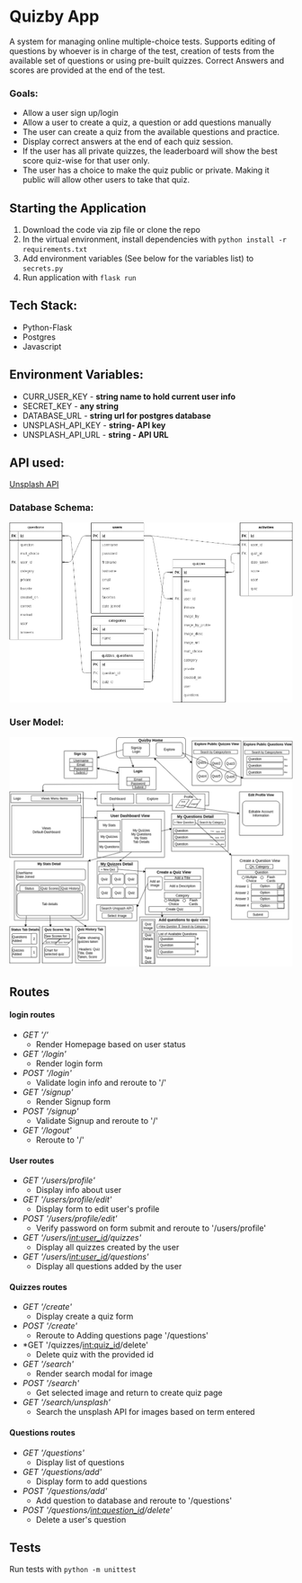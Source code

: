 # Quizby App

A system for managing online multiple-choice tests. Supports editing of questions by whoever is in charge of the test, creation of tests from the available set of questions or using pre-built quizzes. Correct Answers and scores are provided at the end of the test.

### Goals:
- Allow a user sign up/login
- Allow a user to create a quiz, a question or add questions manually 
- The user can create a quiz from the available questions and practice. 
- Display correct answers at the end of each quiz session.
- If the user has all private quizzes, the leaderboard will show the best score quiz-wise for that user only.
- The user has a choice to make the quiz public or private. Making it public will allow other users to take that quiz. 

## Starting the Application

1. Download the code via zip file or clone the repo
2. In the virtual environment, install dependencies with `python install -r requirements.txt `
3. Add environment variables (See below for the variables list) to `secrets.py`
3. Run application with `flask run`
## Tech Stack:

- Python-Flask
- Postgres
- Javascript

## Environment Variables:

- CURR_USER_KEY - **string name to hold current user info**
- SECRET_KEY - **any string**
- DATABASE_URL - **string url for postgres database**
- UNSPLASH_API_KEY - **string- API key**
- UNSPLASH_API_URL - **string - API URL**

## API used:

[Unsplash API](https://unsplash.com/documentation#getting-started)


### Database Schema:
![DB Model](./project_diagrams/database_schema.png)

### User Model:
![User Flow Diagram](./project_diagrams/user_flow.png)

## Routes

#### login routes
  - *GET '/'*  
	  - Render Homepage based on user status
  - *GET '/login'*  
 	  - Render login form
  - *POST '/login'*  
 	  - Validate login info and reroute to '/'
  - *GET '/signup'*
    - Render Signup form  
  - *POST '/signup'*
    - Validate Signup and reroute to '/'
  - *GET '/logout'*
    - Reroute to '/' 
#### User routes
  - *GET '/users/profile'*
    - Display info about user
  - *GET '/users/profile/edit'*
    - Display form to edit user's profile
  - *POST '/users/profile/edit'*
    - Verify password on form submit and reroute to '/users/profile'
  - *GET '/users/<int:user_id>/quizzes'*
    - Display all quizzes created by the user
  - *GET '/users/<int:user_id>/questions'*
    - Display all questions added by the user
#### Quizzes routes
  - *GET '/create'*
    - Display create a quiz form
  - *POST '/create'*
    - Reroute to Adding questions page '/questions'
  - *GET '/quizzes/<int:quiz_id>/delete'
	- Delete quiz with the provided id
  - *GET '/search'*
    - Render search modal for image
  - *POST '/search'*
    - Get selected image and return to create quiz page
  - *GET '/search/unsplash'*
    - Search the unsplash API for images based on term entered
#### Questions routes
  - *GET '/questions'*
    - Display list of questions
  - *GET '/questions/add'*
    - Display form to add questions
  - *POST '/questions/add'*
    - Add question to database and reroute to '/questions'
  - *POST '/questions/<int:question_id>/delete'*
    - Delete a user's question
	

## Tests

Run tests with `python -m unittest`